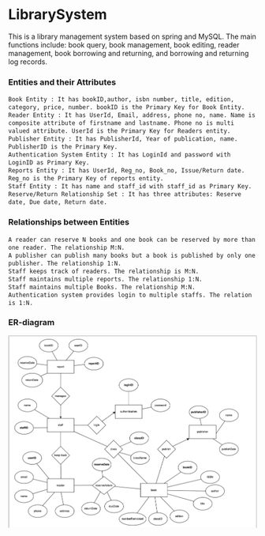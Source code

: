 # LibrarySystem

This is a library management system based on spring and MySQL. The main functions include: book query, book management, book editing, reader management, book borrowing and returning, and borrowing and returning log records.

### Entities and their Attributes 
    Book Entity : It has bookID,author, isbn number, title, edition, category, price, number. bookID is the Primary Key for Book Entity.
    Reader Entity : It has UserId, Email, address, phone no, name. Name is composite attribute of firstname and lastname. Phone no is multi valued attribute. UserId is the Primary Key for Readers entity.
    Publisher Entity : It has PublisherId, Year of publication, name. PublisherID is the Primary Key.
    Authentication System Entity : It has LoginId and password with LoginID as Primary Key.
    Reports Entity : It has UserId, Reg_no, Book_no, Issue/Return date. Reg_no is the Primary Key of reports entity.
    Staff Entity : It has name and staff_id with staff_id as Primary Key.
    Reserve/Return Relationship Set : It has three attributes: Reserve date, Due date, Return date.

### Relationships between Entities
    A reader can reserve N books and one book can be reserved by more than one reader. The relationship M:N.
    A publisher can publish many books but a book is published by only one publisher. The relationship 1:N.
    Staff keeps track of readers. The relationship is M:N.
    Staff maintains multiple reports. The relationship 1:N.
    Staff maintains multiple Books. The relationship M:N.
    Authentication system provides login to multiple staffs. The relation is 1:N.

### ER-diagram
<img src = "./image/ER-lib.png">